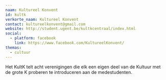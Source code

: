 ```yaml
---
naam: Kultureel Konvent
id: kultk
verkorte_naam: Kultureel Konvent
contact: kultureelkonvent@gmail.com
website: http://student.ugent.be/kultkcentraal/index.html
social:
  - platform: facebook
    link: https://www.facebook.com/KultureelKonvent/
themas:
  - cultuur
---
```


Het KultK telt acht verenigingen die elk een eigen deel van de Kultuur met de grote K proberen te introduceren aan de medestudenten.
